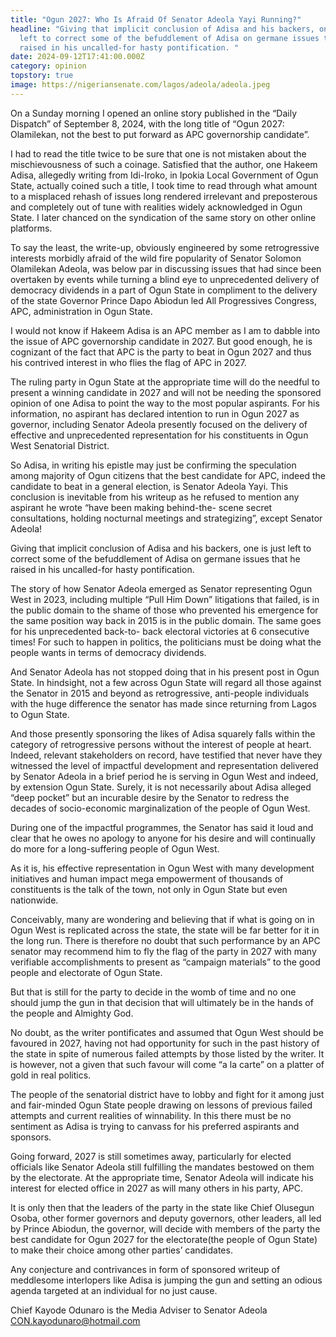 ```yaml
---
title: "Ogun 2027: Who Is Afraid Of Senator Adeola Yayi Running?"
headline: "Giving that implicit conclusion of Adisa and his backers, one is just
  left to correct some of the befuddlement of Adisa on germane issues that he
  raised in his uncalled-for hasty pontification. "
date: 2024-09-12T17:41:00.000Z
category: opinion
topstory: true
image: https://nigeriansenate.com/lagos/adeola/adeola.jpeg
---
```

On a Sunday morning I opened an online story published in the “Daily Dispatch” of September 8, 2024, with the long title of “Ogun 2027: Olamilekan, not the best to put forward as APC governorship candidate”.



I had to read the title twice to be sure that one is not mistaken about the mischievousness of such a coinage. Satisfied that the author, one Hakeem Adisa, allegedly writing from Idi-Iroko, in Ipokia Local Government of Ogun State, actually coined such a title, I took time to read through what amount to a misplaced rehash of issues long rendered irrelevant and preposterous and completely out of tune with realities widely acknowledged in Ogun State. I later chanced on the syndication of the same story on other online platforms.



To say the least, the write-up, obviously engineered by some retrogressive interests morbidly afraid of the wild fire popularity of Senator Solomon Olamilekan Adeola, was below par in discussing issues that had since been overtaken by events while turning a blind eye to unprecedented delivery of democracy dividends in a part of Ogun State in compliment to the delivery of the state Governor Prince Dapo Abiodun led All Progressives Congress, APC, administration in Ogun State.



I would not know if Hakeem Adisa is an APC member as I am to dabble into the issue of APC governorship candidate in 2027. But good enough, he is cognizant of the fact that APC is the party to beat in Ogun 2027 and thus his contrived interest in who flies the flag of APC in 2027.



The ruling party in Ogun State at the appropriate time will do the needful to present a winning candidate in 2027 and will not be needing the sponsored opinion of one Adisa to point the way to the most popular aspirants. For his information, no aspirant has declared intention to run in Ogun 2027 as governor, including Senator Adeola presently focused on the delivery of effective and unprecedented representation for his constituents in Ogun West Senatorial District. 



So Adisa, in writing his epistle may just be confirming the speculation among majority of Ogun citizens that the best candidate for APC, indeed the candidate to beat in a general election, is Senator Adeola Yayi. This conclusion is inevitable from his writeup as he refused to mention any aspirant he wrote “have been making behind-the- scene secret consultations, holding nocturnal meetings and strategizing”, except Senator Adeola!



Giving that implicit conclusion of Adisa and his backers, one is just left to correct some of the befuddlement of Adisa on germane issues that he raised in his uncalled-for hasty pontification. 



The story of how Senator Adeola emerged as Senator representing Ogun West in 2023, including multiple “Pull Him Down” litigations that failed, is in the public domain to the shame of those who prevented his emergence for the same position way back in 2015 is in the public domain. The same goes for his unprecedented back-to- back electoral victories at 6 consecutive times! For such to happen in politics, the politicians must be doing what the people wants in terms of democracy dividends.



And Senator Adeola has not stopped doing that in his present post in Ogun State. In hindsight, not a few across Ogun State will regard all those against the Senator in 2015 and beyond as retrogressive, anti-people individuals with the huge difference the senator has made since returning from Lagos to Ogun State.



And those presently sponsoring the likes of Adisa squarely falls within the category of retrogressive persons without the interest of people at heart. Indeed, relevant stakeholders on record, have testified that never have they witnessed the level of impactful development and representation delivered by Senator Adeola in a brief period he is serving in Ogun West and indeed, by extension Ogun State. Surely, it is not necessarily about Adisa alleged “deep pocket” but an incurable desire by the Senator to redress the decades of socio-economic marginalization of the people of Ogun West.



During one of the impactful programmes, the Senator has said it loud and clear that he owes no apology to anyone for his desire and will continually do more for a long-suffering people of Ogun West.



As it is, his effective representation in Ogun West with many development initiatives and human impact mega empowerment of thousands of constituents is the talk of the town, not only in Ogun State but even nationwide.



Conceivably, many are wondering and believing that if what is going on in Ogun West is replicated across the state, the state will be far better for it in the long run. There is therefore no doubt that such performance by an APC senator may recommend him to fly the flag of the party in 2027 with many verifiable accomplishments to present as “campaign materials” to the good people and electorate of Ogun State.



But that is still for the party to decide in the womb of time and no one should jump the gun in that decision that will ultimately be in the hands of the people and Almighty God.



No doubt, as the writer pontificates and assumed that Ogun West should be favoured in 2027, having not had opportunity for such in the past history of the state in spite of numerous failed attempts by those listed by the writer. It is however, not a given that such favour will come “a la carte” on a platter of gold in real politics.



The people of the senatorial district have to lobby and fight for it among just and fair-minded Ogun State people drawing on lessons of previous failed attempts and current realities of winnability. In this there must be no sentiment as Adisa is trying to canvass for his preferred aspirants and sponsors.



Going forward, 2027 is still sometimes away, particularly for elected officials like Senator Adeola still fulfilling the mandates bestowed on them by the electorate. At the appropriate time, Senator Adeola will indicate his interest for elected office in 2027 as will many others in his party, APC.



It is only then that the leaders of the party in the state like Chief Olusegun Osoba, other former governors and deputy governors, other leaders, all led by Prince Abiodun, the governor, will decide with members of the party the best candidate for Ogun 2027 for the electorate(the people of Ogun State) to make their choice among other parties’ candidates.



Any conjecture and contrivances in form of sponsored writeup of meddlesome interlopers like Adisa is jumping the gun and setting an odious agenda targeted at an individual for no just cause.



Chief Kayode Odunaro is the Media Adviser to Senator Adeola CON.kayodunaro@hotmail.com

